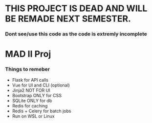
# THIS PROJECT IS DEAD AND WILL BE REMADE NEXT SEMESTER. 

### Dont see/use this code as the code is extremly incomplete

# MAD II Proj

### Things to remeber

- Flask for API calls
- Vue for UI and CLI (optional)
- Jinja2 NOT FOR UI
- Bootstrap ONLY for CSS
- SQLite ONLY for db
- Redis for caching
- Redis + Celery for batch jobs
- Run on WSL or Linux
